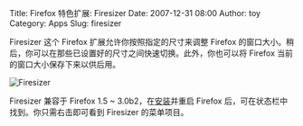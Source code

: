 Title: Firefox 特色扩展: Firesizer
Date: 2007-12-31 08:00
Author: toy
Category: Apps
Slug: firesizer

Firesizer 这个 Firefox 扩展允许你按照指定的尺寸来调整 Firefox
的窗口大小。稍后，你可以在那些已设置好的尺寸之间快速切换。此外，你也可以将
Firefox 当前的窗口大小保存下来以供后用。

![Firesizer](http://i.linuxtoy.org/i/2007/12/firesizer.png)

Firesizer 兼容于 Firefox 1.5 ~
3.0b2，在[安装](https://addons.mozilla.org/en-US/firefox/addon/5792)并重启
Firefox 后，可在状态栏中找到。你只需右击即可看到 Firesizer 的菜单项目。
